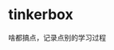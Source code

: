














































































































# tinkerbox
啥都搞点，记录点别的学习过程

